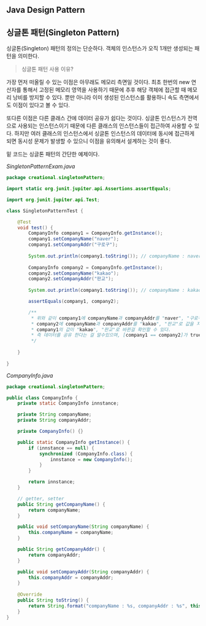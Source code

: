 ## Java Design Pattern



## 싱글톤 패턴(Singleton Pattern)

싱글톤(Singleton) 패턴의 정의는 단순하다. 객체의 인스턴스가 오직 1개만 생성되는 패턴을 의미한다. 


> 싱글톤 패턴 사용 이유?

가장 먼저 떠올릴 수 있는 이점은 아무래도 메모리 측면일 것이다. 최초 한번의 new 연산자를 통해서 고정된 메모리 영역을 사용하기 때문에 추후 해당 객체에 접근할 때 메모리 낭비를 방지할 수 있다. 뿐만 아니라 이미 생성된 인스턴스를 활용하니 속도 측면에서도 이점이 있다고 볼 수 있다.

또다른 이점은 다른 클래스 간에 데이터 공유가 쉽다는 것이다. 싱글톤 인스턴스가 전역으로 사용되는 인스턴스이기 때문에 다른 클래스의 인스턴스들이 접근하여 사용할 수 있다. 하지만 여러 클래스의 인스턴스에서 싱글톤 인스턴스의 데이터에 동시에 접근하게 되면 동시성 문제가 발생할 수 있으니 이점을 유의해서 설계하는 것이 좋다.

밑 코드는 싱글톤 패턴의 간단한 예제이다.

*SingletonPatternExam.java*

```java
package creational.singletonPattern;

import static org.junit.jupiter.api.Assertions.assertEquals;

import org.junit.jupiter.api.Test;

class SingletonPatternTest {

	@Test
	void test() {
		CompanyInfo company1 = CompanyInfo.getInstance();
		company1.setCompanyName("naver");
		company1.setCompanyAddr("구로구");
		
		System.out.println(company1.toString()); // companyName : naver, companyAddr : 구로구
		
		CompanyInfo company2 = CompanyInfo.getInstance();
		company2.setCompanyName("kakao");
		company2.setCompanyAddr("판교");
		
		System.out.println(company1.toString()); // companyName : kakao, companyAddr : 판교

		assertEquals(company1, company2);

        /**
         * 위와 같이 company1에 companyName과 companyAddr를 "naver", "구로구"로 값을 지정 후
         * company2에 companyName과 companyAddr를 "kakao", "판교"로 값을 지정 해주었는데 
         * company1의 값이 "kakao", "판교"로 바뀐걸 확인할 수 있다.
         * 즉 데이터를 공유 한다는 걸 알수있으며, [company1 == company2]가 true 인것을 보면 같은 객체 임을 확인할 수 있다.
         */
		
	}
	
}
```

*CompanyInfo.java*

```java
package creational.singletonPattern;

public class CompanyInfo {
	private static CompanyInfo innstance;

	private String companyName;
	private String companyAddr;

	private CompanyInfo() {}

	public static CompanyInfo getInstance() {
		if (innstance == null) {
			synchronized (CompanyInfo.class) {
				innstance = new CompanyInfo();
			}
		}

		return innstance;
	}

	// getter, setter
	public String getCompanyName() {
		return companyName;
	}

	public void setCompanyName(String companyName) {
		this.companyName = companyName;
	}

	public String getCompanyAddr() {
		return companyAddr;
	}

	public void setCompanyAddr(String companyAddr) {
		this.companyAddr = companyAddr;
	}
	
	@Override
	public String toString() {
		return String.format("companyName : %s, companyAddr : %s", this.companyName, this.companyAddr);
	}
}

```

